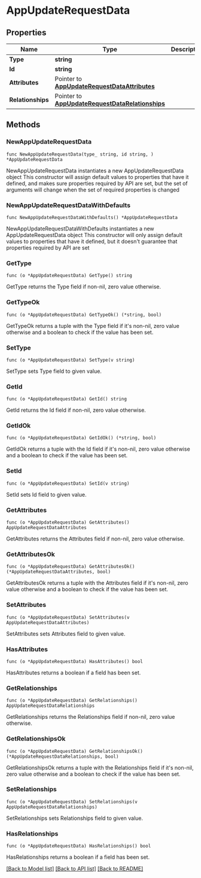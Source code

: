 # AppUpdateRequestData

## Properties

Name | Type | Description | Notes
------------ | ------------- | ------------- | -------------
**Type** | **string** |  | 
**Id** | **string** |  | 
**Attributes** | Pointer to [**AppUpdateRequestDataAttributes**](AppUpdateRequestDataAttributes.md) |  | [optional] 
**Relationships** | Pointer to [**AppUpdateRequestDataRelationships**](AppUpdateRequestDataRelationships.md) |  | [optional] 

## Methods

### NewAppUpdateRequestData

`func NewAppUpdateRequestData(type_ string, id string, ) *AppUpdateRequestData`

NewAppUpdateRequestData instantiates a new AppUpdateRequestData object
This constructor will assign default values to properties that have it defined,
and makes sure properties required by API are set, but the set of arguments
will change when the set of required properties is changed

### NewAppUpdateRequestDataWithDefaults

`func NewAppUpdateRequestDataWithDefaults() *AppUpdateRequestData`

NewAppUpdateRequestDataWithDefaults instantiates a new AppUpdateRequestData object
This constructor will only assign default values to properties that have it defined,
but it doesn't guarantee that properties required by API are set

### GetType

`func (o *AppUpdateRequestData) GetType() string`

GetType returns the Type field if non-nil, zero value otherwise.

### GetTypeOk

`func (o *AppUpdateRequestData) GetTypeOk() (*string, bool)`

GetTypeOk returns a tuple with the Type field if it's non-nil, zero value otherwise
and a boolean to check if the value has been set.

### SetType

`func (o *AppUpdateRequestData) SetType(v string)`

SetType sets Type field to given value.


### GetId

`func (o *AppUpdateRequestData) GetId() string`

GetId returns the Id field if non-nil, zero value otherwise.

### GetIdOk

`func (o *AppUpdateRequestData) GetIdOk() (*string, bool)`

GetIdOk returns a tuple with the Id field if it's non-nil, zero value otherwise
and a boolean to check if the value has been set.

### SetId

`func (o *AppUpdateRequestData) SetId(v string)`

SetId sets Id field to given value.


### GetAttributes

`func (o *AppUpdateRequestData) GetAttributes() AppUpdateRequestDataAttributes`

GetAttributes returns the Attributes field if non-nil, zero value otherwise.

### GetAttributesOk

`func (o *AppUpdateRequestData) GetAttributesOk() (*AppUpdateRequestDataAttributes, bool)`

GetAttributesOk returns a tuple with the Attributes field if it's non-nil, zero value otherwise
and a boolean to check if the value has been set.

### SetAttributes

`func (o *AppUpdateRequestData) SetAttributes(v AppUpdateRequestDataAttributes)`

SetAttributes sets Attributes field to given value.

### HasAttributes

`func (o *AppUpdateRequestData) HasAttributes() bool`

HasAttributes returns a boolean if a field has been set.

### GetRelationships

`func (o *AppUpdateRequestData) GetRelationships() AppUpdateRequestDataRelationships`

GetRelationships returns the Relationships field if non-nil, zero value otherwise.

### GetRelationshipsOk

`func (o *AppUpdateRequestData) GetRelationshipsOk() (*AppUpdateRequestDataRelationships, bool)`

GetRelationshipsOk returns a tuple with the Relationships field if it's non-nil, zero value otherwise
and a boolean to check if the value has been set.

### SetRelationships

`func (o *AppUpdateRequestData) SetRelationships(v AppUpdateRequestDataRelationships)`

SetRelationships sets Relationships field to given value.

### HasRelationships

`func (o *AppUpdateRequestData) HasRelationships() bool`

HasRelationships returns a boolean if a field has been set.


[[Back to Model list]](../README.md#documentation-for-models) [[Back to API list]](../README.md#documentation-for-api-endpoints) [[Back to README]](../README.md)


